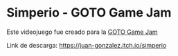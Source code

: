 # Simperio - GOTO Game Jam
Este videojuego fue creado para la [GOTO Game Jam](https://itch.io/jam/goto-game-jam)

Link de descarga: https://juan-gonzalez.itch.io/simperio
